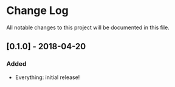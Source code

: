 # Change Log
All notable changes to this project will be documented in this file.

## [0.1.0] - 2018-04-20

### Added

- Everything: initial release!
